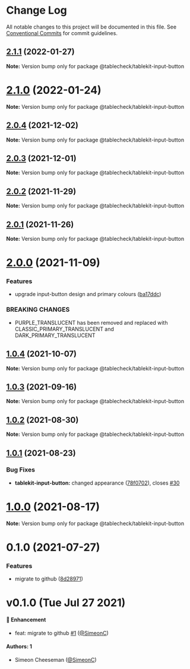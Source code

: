 # Change Log

All notable changes to this project will be documented in this file.
See [Conventional Commits](https://conventionalcommits.org) for commit guidelines.

## [2.1.1](https://github.com/tablecheck/tablekit/compare/@tablecheck/tablekit-input-button@2.1.0...@tablecheck/tablekit-input-button@2.1.1) (2022-01-27)

**Note:** Version bump only for package @tablecheck/tablekit-input-button





# [2.1.0](https://github.com/tablecheck/tablekit/compare/@tablecheck/tablekit-input-button@2.0.4...@tablecheck/tablekit-input-button@2.1.0) (2022-01-24)

**Note:** Version bump only for package @tablecheck/tablekit-input-button





## [2.0.4](https://github.com/tablecheck/tablekit/compare/@tablecheck/tablekit-input-button@2.0.3...@tablecheck/tablekit-input-button@2.0.4) (2021-12-02)

**Note:** Version bump only for package @tablecheck/tablekit-input-button





## [2.0.3](https://github.com/tablecheck/tablekit/compare/@tablecheck/tablekit-input-button@2.0.2...@tablecheck/tablekit-input-button@2.0.3) (2021-12-01)

**Note:** Version bump only for package @tablecheck/tablekit-input-button





## [2.0.2](https://github.com/tablecheck/tablekit/compare/@tablecheck/tablekit-input-button@2.0.1...@tablecheck/tablekit-input-button@2.0.2) (2021-11-29)

**Note:** Version bump only for package @tablecheck/tablekit-input-button





## [2.0.1](https://github.com/tablecheck/tablekit/compare/@tablecheck/tablekit-input-button@2.0.0...@tablecheck/tablekit-input-button@2.0.1) (2021-11-26)

**Note:** Version bump only for package @tablecheck/tablekit-input-button





# [2.0.0](https://github.com/tablecheck/tablekit/compare/@tablecheck/tablekit-input-button@1.0.4...@tablecheck/tablekit-input-button@2.0.0) (2021-11-09)


### Features

* upgrade input-button design and primary colours ([ba17ddc](https://github.com/tablecheck/tablekit/commit/ba17ddccb7634573f8c151a734d2f1acb3b82ec7))


### BREAKING CHANGES

* PURPLE_TRANSLUCENT has been removed and replaced with CLASSIC_PRIMARY_TRANSLUCENT and DARK_PRIMARY_TRANSLUCENT





## [1.0.4](https://github.com/tablecheck/tablekit/compare/@tablecheck/tablekit-input-button@1.0.3...@tablecheck/tablekit-input-button@1.0.4) (2021-10-07)

**Note:** Version bump only for package @tablecheck/tablekit-input-button





## [1.0.3](https://github.com/tablecheck/tablekit/compare/@tablecheck/tablekit-input-button@1.0.2...@tablecheck/tablekit-input-button@1.0.3) (2021-09-16)

**Note:** Version bump only for package @tablecheck/tablekit-input-button





## [1.0.2](https://github.com/tablecheck/tablekit/compare/@tablecheck/tablekit-input-button@1.0.1...@tablecheck/tablekit-input-button@1.0.2) (2021-08-30)

**Note:** Version bump only for package @tablecheck/tablekit-input-button





## [1.0.1](https://github.com/tablecheck/tablekit/compare/@tablecheck/tablekit-input-button@1.0.0...@tablecheck/tablekit-input-button@1.0.1) (2021-08-23)


### Bug Fixes

* **tablekit-input-button:** changed appearance ([78f0702](https://github.com/tablecheck/tablekit/commit/78f0702894efcf5cd3d04978fbb9ed163de15ad3)), closes [#30](https://github.com/tablecheck/tablekit/issues/30)





# [1.0.0](https://github.com/tablecheck/tablekit/compare/@tablecheck/tablekit-input-button@0.1.0...@tablecheck/tablekit-input-button@1.0.0) (2021-08-17)

**Note:** Version bump only for package @tablecheck/tablekit-input-button





# 0.1.0 (2021-07-27)


### Features

* migrate to github ([8d28971](https://github.com/tablecheck/tablekit/commit/8d28971175010fcb2a3cd9c48a749e7af1bdc9f9))





# v0.1.0 (Tue Jul 27 2021)

#### 🚀 Enhancement

- feat: migrate to github [#1](https://github.com/tablecheck/tablekit/pull/1) ([@SimeonC](https://github.com/SimeonC))

#### Authors: 1

- Simeon Cheeseman ([@SimeonC](https://github.com/SimeonC))
